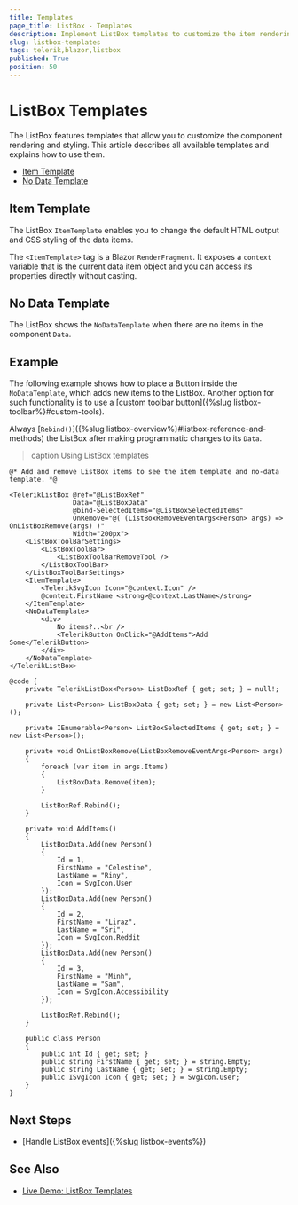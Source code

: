 ```yaml
---
title: Templates
page_title: ListBox - Templates
description: Implement ListBox templates to customize the item rendering and styling. Use a custom no data template when there are no items to display.
slug: listbox-templates
tags: telerik,blazor,listbox
published: True
position: 50
---
```


# ListBox Templates

The ListBox features templates that allow you to customize the component rendering and styling. This article describes all available templates and explains how to use them.

* [Item Template](#item-template)
* [No Data Template](#no-data-template)


## Item Template

The ListBox `ItemTemplate` enables you to change the default HTML output and CSS styling of the data items.

The `<ItemTemplate>` tag is a Blazor `RenderFragment`. It exposes a `context` variable that is the current data item object and you can access its properties directly without casting.


## No Data Template

The ListBox shows the `NoDataTemplate` when there are no items in the component `Data`.


## Example

The following example shows how to place a Button inside the `NoDataTemplate`, which adds new items to the ListBox. Another option for such functionality is to use a [custom toolbar button]({%slug listbox-toolbar%}#custom-tools).

Always [`Rebind()`]({%slug listbox-overview%}#listbox-reference-and-methods) the ListBox after making programmatic changes to its `Data`.

>caption Using ListBox templates

````CSHTML
@* Add and remove ListBox items to see the item template and no-data template. *@

<TelerikListBox @ref="@ListBoxRef"
                Data="@ListBoxData"
                @bind-SelectedItems="@ListBoxSelectedItems"
                OnRemove="@( (ListBoxRemoveEventArgs<Person> args) => OnListBoxRemove(args) )"
                Width="200px">
    <ListBoxToolBarSettings>
        <ListBoxToolBar>
            <ListBoxToolBarRemoveTool />
        </ListBoxToolBar>
    </ListBoxToolBarSettings>
    <ItemTemplate>
        <TelerikSvgIcon Icon="@context.Icon" />
        @context.FirstName <strong>@context.LastName</strong>
    </ItemTemplate>
    <NoDataTemplate>
        <div>
            No items?..<br />
            <TelerikButton OnClick="@AddItems">Add Some</TelerikButton>
        </div>
    </NoDataTemplate>
</TelerikListBox>

@code {
    private TelerikListBox<Person> ListBoxRef { get; set; } = null!;

    private List<Person> ListBoxData { get; set; } = new List<Person>();

    private IEnumerable<Person> ListBoxSelectedItems { get; set; } = new List<Person>();

    private void OnListBoxRemove(ListBoxRemoveEventArgs<Person> args)
    {
        foreach (var item in args.Items)
        {
            ListBoxData.Remove(item);
        }

        ListBoxRef.Rebind();
    }

    private void AddItems()
    {
        ListBoxData.Add(new Person()
        {
            Id = 1,
            FirstName = "Celestine",
            LastName = "Riny",
            Icon = SvgIcon.User
        });
        ListBoxData.Add(new Person()
        {
            Id = 2,
            FirstName = "Liraz",
            LastName = "Sri",
            Icon = SvgIcon.Reddit
        });
        ListBoxData.Add(new Person()
        {
            Id = 3,
            FirstName = "Minh",
            LastName = "Sam",
            Icon = SvgIcon.Accessibility
        });

        ListBoxRef.Rebind();
    }

    public class Person
    {
        public int Id { get; set; }
        public string FirstName { get; set; } = string.Empty;
        public string LastName { get; set; } = string.Empty;
        public ISvgIcon Icon { get; set; } = SvgIcon.User;
    }
}
````


## Next Steps

* [Handle ListBox events]({%slug listbox-events%})


## See Also

* [Live Demo: ListBox Templates](https://demos.telerik.com/blazor-ui/listbox/templates)
